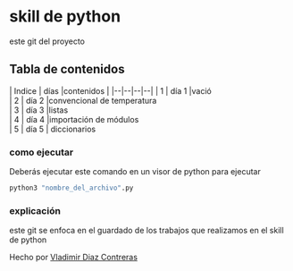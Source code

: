 
# skill  de python   
este git del proyecto  

## Tabla de contenidos
| Indice | días |contenidos  |
|--|--|--|--|
| 1 | día 1 |vació   
| 2 | día 2 |convencional de temperatura      
| 3 | día 3 |listas     
| 4 | día 4 |importación de módulos        
| 5 | día 5 | diccionarios        



### como ejecutar 
Deberás ejecutar este comando en un visor de python  para ejecutar  

```bash
python3 "nombre_del_archivo".py
```

### explicación  
este git   se enfoca en el guardado de los trabajos que realizamos en el skill de python 


Hecho por [Vladimir Diaz Contreras](https://github.com/VladimirDiazContreras)  
